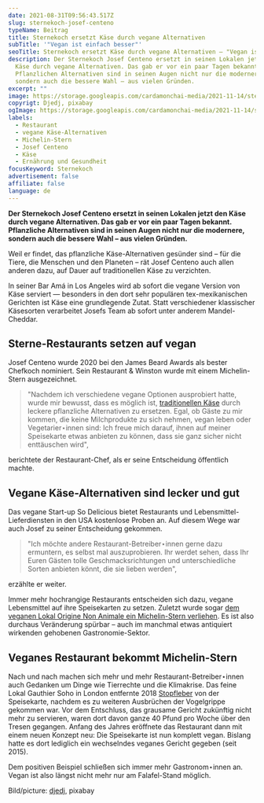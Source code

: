 ```yaml
---
date: 2021-08-31T09:56:43.517Z
slug: sternekoch-josef-centeno
typeName: Beitrag
title: Sternekoch ersetzt Käse durch vegane Alternativen
subTitle: '"Vegan ist einfach besser"'
seoTitle: Sternekoch ersetzt Käse durch vegane Alternativen – "Vegan ist einfach besser"
description: Der Sternekoch Josef Centeno ersetzt in seinen Lokalen jetzt den
  Käse durch vegane Alternativen. Das gab er vor ein paar Tagen bekannt.
  Pflanzlichen Alternativen sind in seinen Augen nicht nur die modernere,
  sondern auch die bessere Wahl – aus vielen Gründen.
excerpt: ""
image: https://storage.googleapis.com/cardamonchai-media/2021-11-14/sternekoch-josef-centeno-imagine-181818_4b463e_1024_768/640.webp
copyrigt: Djedj, pixabay
ogImage: https://storage.googleapis.com/cardamonchai-media/2021-11-14/sternekoch-josef-centeno-fb-imagine-080808_514c42_1200_628/640.webp
labels:
  - Restaurant
  - vegane Käse-Alternativen
  - Michelin-Stern
  - Josef Centeno
  - Käse
  - Ernährung und Gesundheit
focusKeyword: Sternekoch
advertisement: false
affiliate: false
language: de
---
```


**Der Sternekoch Josef Centeno ersetzt in seinen Lokalen jetzt den Käse durch vegane Alternativen. Das gab er vor ein paar Tagen bekannt. Pflanzliche Alternativen sind in seinen Augen nicht nur die modernere, sondern auch die bessere Wahl – aus vielen Gründen.**

Weil er findet, das pflanzliche Käse-Alternativen gesünder sind – für die Tiere, die Menschen und den Planeten – rät Josef Centeno auch allen anderen dazu, auf Dauer auf traditionellen Käse zu verzichten.

In seiner Bar Amá in Los Angeles wird ab sofort die vegane Version von Käse serviert — besonders in den dort sehr populären tex-mexikanischen Gerichten ist Käse eine grundlegende Zutat. Statt verschiedener klassischer Käsesorten verarbeitet Josefs Team ab sofort unter anderem Mandel-Cheddar.

## Sterne-Restaurants setzen auf vegan

Josef Centeno wurde 2020 bei den James Beard Awards als bester Chefkoch nominiert. Sein Restaurant & Winston wurde mit einem Michelin-Stern ausgezeichnet.

> "Nachdem ich verschiedene vegane Optionen ausprobiert hatte, wurde mir bewusst, dass es möglich ist, [traditionellen Käse](/2014/11/suechtig-nach-kaese-casomorphine/) durch leckere pflanzliche Alternativen zu ersetzen. Egal, ob Gäste zu mir kommen, die keine Milchprodukte zu sich nehmen, vegan leben oder Vegetarier⋆innen sind: Ich freue mich darauf, ihnen auf meiner Speisekarte etwas anbieten zu können, dass sie ganz sicher nicht enttäuschen wird",

berichtete der Restaurant-Chef, als er seine Entscheidung öffentlich machte.

## Vegane Käse-Alternativen sind lecker und gut

Das vegane Start-up So Delicious bietet Restaurants und Lebensmittel-Lieferdiensten in den USA kostenlose Proben an. Auf diesem Wege war auch Josef zu seiner Entscheidung gekommen.

> "Ich möchte andere Restaurant-Betreiber⋆innen gerne dazu ermuntern, es selbst mal auszuprobieren. Ihr werdet sehen, dass Ihr Euren Gästen tolle Geschmacksrichtungen und unterschiedliche Sorten anbieten könnt, die sie lieben werden",

erzählte er weiter.

Immer mehr hochrangige Restaurants entscheiden sich dazu, vegane Lebensmittel auf ihre Speisekarten zu setzen. Zuletzt wurde sogar [dem veganen Lokal Origine Non Animale ein Michelin-Stern verliehen](/2021/01/michelin-stern-origine-non-animale/). Es ist also durchaus Veränderung spürbar – auch im manchmal etwas antiquiert wirkenden gehobenen Gastronomie-Sektor.

## Veganes Restaurant bekommt Michelin-Stern

Nach und nach machen sich mehr und mehr Restaurant-Betreiber⋆innen auch Gedanken um Dinge wie Tierrechte und die Klimakrise. Das feine Lokal Gauthier Soho in London entfernte 2018 [Stopfleber](/2021/01/vogelgrippe-stopfleber/) von der Speisekarte, nachdem es zu weiteren Ausbrüchen der Vogelgrippe gekommen war. Vor dem Entschluss, das grausame Gericht zukünftig nicht mehr zu servieren, waren dort davon ganze 40 Pfund pro Woche über den Tresen gegangen. Anfang des Jahres eröffnete das Restaurant dann mit einem neuen Konzept neu: Die Speisekarte ist nun komplett vegan. Bislang hatte es dort lediglich ein wechselndes veganes Gericht gegeben (seit 2015).

Dem positiven Beispiel schließen sich immer mehr Gastronom⋆innen an. Vegan ist also längst nicht mehr nur am Falafel-Stand möglich.

Bild/picture: [djedj](https://pixabay.com/photos/artichoke-vegetable-food-organic-3386681/), pixabay